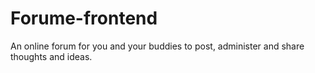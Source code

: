 # Forume-frontend

An online forum for you and your buddies to post, administer and share thoughts and ideas.

